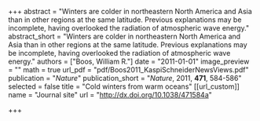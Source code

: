 +++
abstract = "Winters are colder in northeastern North America and Asia than in other regions at the same latitude. Previous explanations may be incomplete, having overlooked the radiation of atmospheric wave energy."
abstract_short = "Winters are colder in northeastern North America and Asia than in other regions at the same latitude. Previous explanations may be incomplete, having overlooked the radiation of atmospheric wave energy."
authors = ["Boos, William R."]
date = "2011-01-01"
image_preview = ""
math = true
url_pdf = "pdf/Boos2011_KaspiSchneiderNewsViews.pdf"
publication = "*Nature*"
publication_short = "*Nature*, 2011, **471**, 584-586"
selected = false
title = "Cold winters from warm oceans"
[[url_custom]]
   name = "Journal site"
   url = "http://dx.doi.org/10.1038/471584a"


+++
